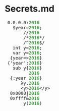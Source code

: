 # Secrets.md

<pre>
 0.0.0.0:<span style = "color: green;">2016</span>
   $year=<span style = "color: green;">2016</span>;
       //<span style = "color: green;">2016</span>
       /*<span style = "color: green;">2016</span>*/
       /^<span style = "color: green;">2016</span>$/
   int y=<span style = "color: green;">2016</span>;
   var y=<span style = "color: green;">2016</span>;
  {year=><span style = "color: green;">2016</span>}
 {'year':<span style = "color: green;">2016</span>}
   sub y{<span style = "color: green;">2016</span>}
         <span style = "color: green;">2016</span>
  {:year <span style = "color: green;">2016</span>}
      λy.<span style = "color: green;">2016</span>
      &lt;y&gt;<span style = "color: green;">2016</span>&lt;/y&gt;
  0x0000|<span style = "color: green;">2016</span>
  0xffff&<span style = "color: green;">2016</span>
       y(<span style = "color: green;">2016</span>)
</pre>